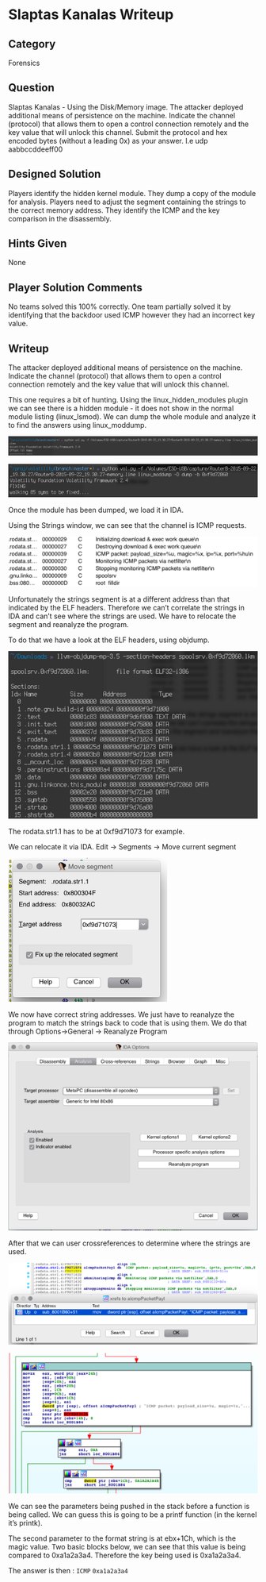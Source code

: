 Slaptas Kanalas Writeup
===================
## Category
Forensics

## Question
Slaptas Kanalas - Using the Disk/Memory image. The attacker deployed additional means of persistence on the machine. Indicate the channel (protocol) that allows them to open a control connection remotely and the key value that will unlock this channel. Submit the protocol and hex encoded bytes (without a leading 0x) as your answer. I.e udp aabbccddeeff00

## Designed Solution
Players identify the hidden kernel module. They dump a copy of the module for analysis. Players need to adjust the segment containing the strings to the correct memory address. They identify the ICMP and the key comparison in the disassembly.

## Hints Given
None

## Player Solution Comments
No teams solved this 100% correctly. One team partially solved it by identifying that the backdoor used ICMP however they had an incorrect key value.

## Writeup
The attacker deployed additional means of persistence on the machine. Indicate the channel (protocol) that allows them to open a control connection remotely and the key value that will unlock this channel.

This one requires a bit of hunting. Using the linux_hidden_modules plugin we can see there is a hidden module - it does not show in the normal module listing (linux_lsmod). We can dump the whole module and analyze it to find the answers using linux_moddump.

![Slaptas Kanalas Volatility Command](images/slaptas_volatility_cmd.png)

![Slaptas Kanalas memory dumping](images/slaptas_symbol_fixing.png)

Once the module has been dumped, we load it in IDA.

Using the Strings window, we can see that the channel is ICMP requests.

![Slaptas Kanalas IDA Strings](images/slaptas_strings.png)

Unfortunately the strings segment is at a different address than that indicated by the ELF headers. Therefore we can’t correlate the strings in IDA and can’t see where the strings are used. We have to relocate the segment and reanalyze the program.

To do that we have a look at the ELF headers, using objdump.

![Slaptas Kanalas Strings](images/slaptas_objdump.png)

The rodata.str1.1 has to be at 0xf9d71073 for example.

We can relocate it via IDA.
 Edit -> Segments -> Move current segment

![Slaptas Kanalas Relocating the Segment Base](images/slaptas_relocate.png)

We now have correct string addresses. We just have to reanalyze the program to match the strings back to code that is using them. We do that through Options->General -> Reanalyze Program

![Slaptas Kanalas Reanalyse Program](images/slaptas_reanalyse.png)

After that we can user crossreferences to determine where the strings are used.

![Slaptas Kanalas Cross References](images/slaptas_xrefs.png)

![Slaptas Kanalas Magic Data](images/slaptas_magicstring.png)

We can see the parameters being pushed in the stack before a function is being called. We can guess this is going to be a printf function (in the kernel it’s printk).

The second parameter to the format string is at ebx+1Ch, which is the magic value. Two basic blocks below, we can see that this value is being compared to 0xa1a2a3a4. Therefore the key being used is 0xa1a2a3a4.

The answer is then :
`ICMP` `0xa1a2a3a4`

